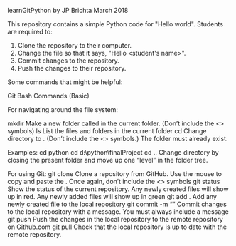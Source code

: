 learnGitPython
by JP Brichta
March 2018

This repository contains a simple Python code for "Hello world". Students are required to:

1. Clone the repository to their computer.
2. Change the file so that it says, "Hello <student's name>".
3. Commit changes to the repository.
4. Push the changes to their repository.

Some commands that might be helpful:

Git Bash Commands (Basic)

For navigating around the file system:

mkdir <folder>        Make a new folder called <folder> in the current folder. (Don’t include the <> symbols)
ls                    List the files and folders in the current folder
cd <folder>           Change directory to <folder>. (Don’t include the <> symbols.) The folder must already exist.

Examples:
cd python
cd d:\python\finalProject
cd ..                 Change directory by closing the present folder and move up one “level” in the folder tree.

For using Git: 
git clone <link>        Clone a repository from GitHub. Use the mouse to copy and paste the <link>. Once again, don’t include                         the <> symbols
git status              Show the status of the current repository. Any newly created files will show up in red. Any newly                             added files will show up in green
git add .               Add any newly created file to the local repository
git commit -m “<message>”   Commit changes to the local repository with a message. You must always include a message
git push                Push the changes in the local repository to the remote repository on Github.com
git pull                Check that the local repository is up to date with the remote repository.
